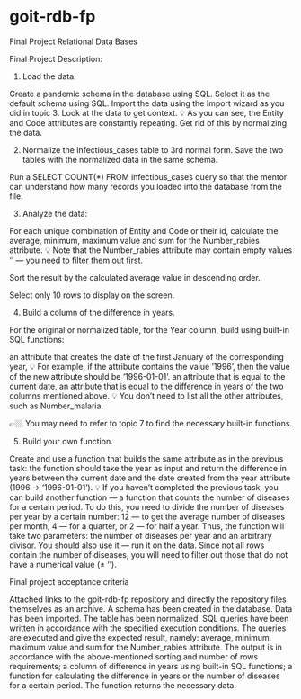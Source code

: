 # goit-rdb-fp
Final Project Relational Data Bases

Final Project Description:

1. Load the data:

Create a pandemic schema in the database using SQL.
Select it as the default schema using SQL.
Import the data using the Import wizard as you did in topic 3.
Look at the data to get context.
💡 As you can see, the Entity and Code attributes are constantly repeating. Get rid of this by normalizing the data.

2. Normalize the infectious_cases table to 3rd normal form. Save the two tables with the normalized data in the same schema.

Run a SELECT COUNT(*) FROM infectious_cases query so that the mentor can understand how many records you loaded into the database from the file.

3. Analyze the data:

For each unique combination of Entity and Code or their id, calculate the average, minimum, maximum value and sum for the Number_rabies attribute.
💡 Note that the Number_rabies attribute may contain empty values ​​‘’ — you need to filter them out first.

Sort the result by the calculated average value in descending order.

Select only 10 rows to display on the screen.

4. Build a column of the difference in years.

For the original or normalized table, for the Year column, build using built-in SQL functions:

an attribute that creates the date of the first January of the corresponding year,
💡 For example, if the attribute contains the value ’1996’, then the value of the new attribute should be ‘1996-01-01’.
an attribute that is equal to the current date,
an attribute that is equal to the difference in years of the two columns mentioned above.
💡 You don’t need to list all the other attributes, such as Number_malaria.

👉🏼 You may need to refer to topic 7 to find the necessary built-in functions.

5. Build your own function.

Create and use a function that builds the same attribute as in the previous task: the function should take the year as input and return the difference in years between the current date and the date created from the year attribute (1996 → ‘1996-01-01’).
💡 If you haven’t completed the previous task, you can build another function — a function that counts the number of diseases for a certain period. To do this, you need to divide the number of diseases per year by a certain number: 12 — to get the average number of diseases per month, 4 — for a quarter, or 2 — for half a year. Thus, the function will take two parameters: the number of diseases per year and an arbitrary divisor. You should also use it — run it on the data. Since not all rows contain the number of diseases, you will need to filter out those that do not have a numerical value (≠ ‘’).

Final project acceptance criteria

Attached links to the goit-rdb-fp repository and directly the repository files themselves as an archive.
A schema has been created in the database. Data has been imported.
The table has been normalized.
SQL queries have been written in accordance with the specified execution conditions. The queries are executed and give the expected result, namely:
average, minimum, maximum value and sum for the Number_rabies attribute. The output is in accordance with the above-mentioned sorting and number of rows requirements;
a column of difference in years using built-in SQL functions;
a function for calculating the difference in years or the number of diseases for a certain period. The function returns the necessary data.
